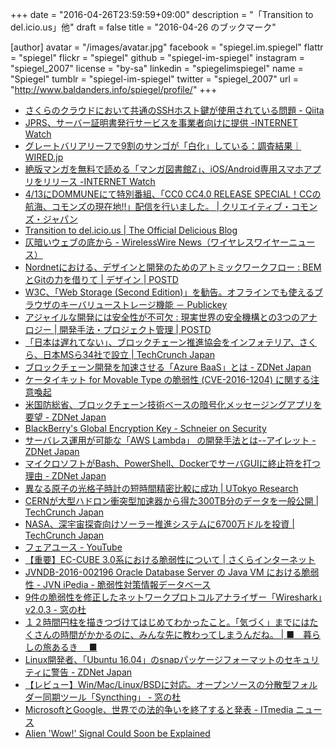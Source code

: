 +++
date = "2016-04-26T23:59:59+09:00"
description = "「Transition to del.icio.us」他"
draft = false
title = "2016-04-26 のブックマーク"

[author]
  avatar = "/images/avatar.jpg"
  facebook = "spiegel.im.spiegel"
  flattr = "spiegel"
  flickr = "spiegel"
  github = "spiegel-im-spiegel"
  instagram = "spiegel_2007"
  license = "by-sa"
  linkedin = "spiegelimspiegel"
  name = "Spiegel"
  tumblr = "spiegel-im-spiegel"
  twitter = "spiegel_2007"
  url = "http://www.baldanders.info/spiegel/profile/"
+++

- [さくらのクラウドにおいて共通のSSHホスト鍵が使用されている問題 - Qiita](http://qiita.com/suzukis/items/599e0bf9aab531101d5e)
- [JPRS、サーバー証明書発行サービスを事業者向けに提供 -INTERNET Watch](http://internet.watch.impress.co.jp/docs/news/20160426_755182.html)
- [グレートバリアリーフで9割のサンゴが「白化」している：調査結果｜WIRED.jp](http://wired.jp/2016/04/26/coral-are-bleaching/)
- [絶版マンガを無料で読める「マンガ図書館Z」、iOS/Android専用スマホアプリをリリース -INTERNET Watch](http://internet.watch.impress.co.jp/docs/news/20160426_755216.html)
- [4/13にDOMMUNEにて特別番組、「CC0 CC4.0 RELEASE SPECIAL！CCの航海、コモンズの現在地!!」配信を行いました。 | クリエイティブ・コモンズ・ジャパン](https://creativecommons.jp/2016/04/24/0413_event-report/)
- [Transition to del.icio.us | The Official Delicious Blog](http://blog.delicious.com/2016/04/transition-to-del-icio-us/)
- [仄暗いウェブの底から - WirelessWire News（ワイヤレスワイヤーニュース）](https://wirelesswire.jp/2016/04/52576/)
- [Nordnetにおける、デザインと開発のためのアトミックワークフロー : BEMとGitの力を借りて | デザイン | POSTD](http://postd.cc/an-atomic-workflow-for-design-development-at-nordnet/)
- [W3C、「Web Storage (Second Edition)」を勧告。オフラインでも使えるブラウザのキーバリューストレージ機能 － Publickey](http://www.publickey1.jp/blog/16/w3cweb_storage_second_edition.html)
- [アジャイルな開発には安全性が不可欠 : 現実世界の安全機構との3つのアナロジー | 開発手法・プロジェクト管理 | POSTD](http://postd.cc/agility-requires-safety/)
- [「日本は遅れてない」、ブロックチェーン推進協会をインフォテリア、さくら、日本MSら34社で設立 | TechCrunch Japan](http://jp.techcrunch.com/2016/04/26/bccc_launch/)
- [ブロックチェーン開発を加速させる「Azure BaaS」とは - ZDNet Japan](http://japan.zdnet.com/article/35081814/)
- [ケータイキット for Movable Type の脆弱性 (CVE-2016-1204) に関する注意喚起](https://www.jpcert.or.jp/at/2016/at160019.html)
- [米国防総省、ブロックチェーン技術ベースの暗号化メッセージングアプリを要望 - ZDNet Japan](http://japan.zdnet.com/article/35081786/)
- [BlackBerry's Global Encryption Key - Schneier on Security](https://www.schneier.com/blog/archives/2016/04/blackberrys_glo.html)
- [サーバレス運用が可能な「AWS Lambda」 の開発手法とは--アイレット - ZDNet Japan](http://japan.zdnet.com/article/35081767/)
- [マイクロソフトがBash、PowerShell、DockerでサーバGUIに終止符を打つ理由 - ZDNet Japan](http://japan.zdnet.com/article/35081652/)
- [異なる原子の光格子時計の短時間精密比較に成功 | UTokyo Research](http://www.u-tokyo.ac.jp/ja/utokyo-research/research-news/rapid-comparison-of-optical-lattice-clocks.html)
- [CERNが大型ハドロン衝突型加速器から得た300TB分のデータを一般公開 | TechCrunch Japan](http://jp.techcrunch.com/2016/04/25/20160422cern-releases-300tb-of-large-hadron-collider-data-into-open-access/)
- [NASA、深宇宙探査向けソーラー推進システムに6700万ドルを投資 | TechCrunch Japan](http://jp.techcrunch.com/2016/04/25/20160422nasa-invests-67-million-into-solar-electric-propulsion-for-deep-space-exploration/)
- [フェアユース - YouTube](https://www.youtube.com/yt/copyright/ja/fair-use.html)
- [【重要】EC-CUBE 3.0系における脆弱性について | さくらインターネット](https://www.sakura.ad.jp/news/sakurainfo/newsentry.php?id=1275)
- [JVNDB-2016-002196 Oracle Database Server の Java VM における脆弱性 - JVN iPedia - 脆弱性対策情報データベース](http://jvndb.jvn.jp/ja/contents/2016/JVNDB-2016-002196.html)
- [9件の脆弱性を修正したネットワークプロトコルアナライザー「Wireshark」v2.0.3 - 窓の杜](http://www.forest.impress.co.jp/docs/news/20160425_754940.html)
- [１２時間円柱を描きつづけてはじめてわかったこと。「気づく」までにはたくさんの時間がかかるのに、みんな先に教わってしまうんだね。 | ■　暮らしの旅あるき 　■](http://izoomi-momo.jugem.jp/?eid=1243701)
- [Linux開発者、「Ubuntu 16.04」のsnapパッケージフォーマットのセキュリティに警告 - ZDNet Japan](http://japan.zdnet.com/article/35081714/)
- [【レビュー】Win/Mac/Linux/BSDに対応。オープンソースの分散型フォルダー同期ツール「Syncthing」 - 窓の杜](http://www.forest.impress.co.jp/docs/review/20160425_754781.html)
- [MicrosoftとGoogle、世界での法的争いを終了すると発表 - ITmedia ニュース](http://www.itmedia.co.jp/news/articles/1604/25/news062.html)
- [Alien 'Wow!' Signal Could Soon be Explained](http://www.space.com/32609-alien-wow-signal-could-soon-be-explained.html)

